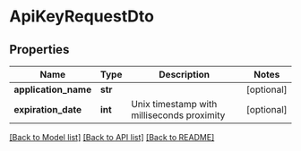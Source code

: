# ApiKeyRequestDto

## Properties
Name | Type | Description | Notes
------------ | ------------- | ------------- | -------------
**application_name** | **str** |  | [optional] 
**expiration_date** | **int** | Unix timestamp with milliseconds proximity | [optional] 

[[Back to Model list]](../README.md#documentation-for-models) [[Back to API list]](../README.md#documentation-for-api-endpoints) [[Back to README]](../README.md)


